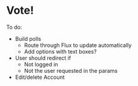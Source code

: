 # Vote!

To do:

* Build polls
	* Route through Flux to update automatically
	* Add options with text boxes?
* User should redirect if
	* Not logged in
	* Not the user requested in the params
* Edit/delete Account
